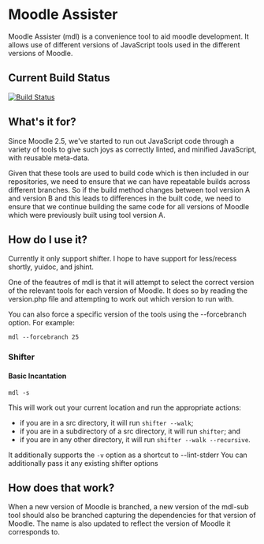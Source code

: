 Moodle Assister
===============

Moodle Assister (mdl) is a convenience tool to aid moodle development. It
allows use of different versions of JavaScript tools used in the different
versions of Moodle.

Current Build Status
--------------------
[![Build Status](https://secure.travis-ci.org/andrewnicols/mdl.png?branch=master)](http://travis-ci.org/andrewnicols/mdl)

What's it for?
--------------

Since Moodle 2.5, we've started to run out JavaScript code through a
variety of tools to give such joys as correctly linted, and minified
JavaScript, with reusable meta-data.

Given that these tools are used to build code which is then included in
our repositories, we need to ensure that we can have repeatable builds
across different branches. So if the build method changes between tool
version A and version B and this leads to differences in the built code, we
need to ensure that we continue building the same code for all versions of
Moodle which were previously built using tool version A.

How do I use it?
----------------

Currently it only support shifter. I hope to have support for less/recess
shortly, yuidoc, and jshint.

One of the feautres of mdl is that it will attempt to select the correct
version of the relevant tools for each version of Moodle. It does so by
reading the version.php file and attempting to work out which version to
run with.

You can also force a specific version of the tools using the --forcebranch
option. For example:

    mdl --forcebranch 25

### Shifter

#### Basic Incantation

    mdl -s

This will work out your current location and run the appropriate actions:

* if you are in a src directory, it will run `shifter --walk`;
* if you are in a subdirectory of a src directory, it will run `shifter`; and
* if you are in any other directory, it will run `shifter --walk --recursive`.

It additionally supports the `-v` option as a shortcut to --lint-stderr
You can additionally pass it any existing shifter options


How does that work?
-------------------

When a new version of Moodle is branched, a new version of the mdl-sub tool
should also be branched capturing the dependencies for that version of
Moodle. The name is also updated to reflect the version of Moodle it
corresponds to.
